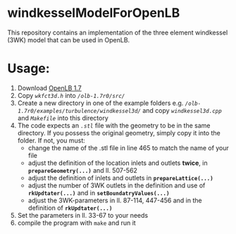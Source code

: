# windkesselModelForOpenLB
This repository contains an implementation of the three element windkessel (3WK) model that can be used in OpenLB.

# Usage:
1. Download [OpenLB 1.7](https://doi.org/10.5281/zenodo.10684609)
2. Copy *`wkfct3d.h`* into *`/olb-1.7r0/src/`*
3. Create a new directory in one of the example folders e.g. *`/olb-1.7r0/examples/turbulence/windkessel3d/`* and copy *`windkessel3d.cpp`* and *`Makefile`* into this directory
4. The code expects an *`.stl`* file with the geometry to be in the same directory. If you possess the original geometry, simply copy it into the folder. If not, you must:
    - change the name of the .stl file in line 465 to match the name of your file
    - adjust the definition of the location inlets and outlets **twice**, in **`prepareGeometry(...)`** and ll. 507-562
    - adjust the definition of inlets and outlets in **`prepareLattice(...)`**
    - adjust the number of 3WK outlets in the definition and use of **`rkUpdtater(...)`** and in **`setBoundatryValues(...)`**
    - adjust the 3WK-parameters in ll. 87-114, 447-456 and in the definition of **`rkUpdtater(...)`**
5. Set the parameters in ll. 33-67 to your needs
6. compile the program with `make` and run it
